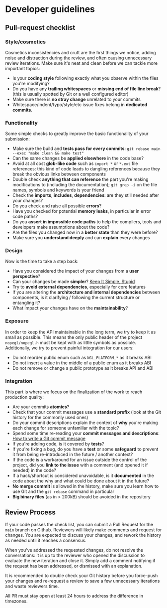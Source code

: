 # Developer guidelines

## Pull-request checklist

### Style/cosmetics

Cosmetics inconsistencies and cruft are the first things we notice, adding
noise and distraction during the review, and often causing unnecessary review
iterations. Make sure it's neat and clean before we can tackle more important
topics:

- Is your **coding style** following exactly what you observe within the files
  you're modifying?
- Do you have any **trailing whitespaces** or **missing end of file line
  break**? (this is usually spotted by Git or a well configured editor)
- Make sure there is **no stray change** unrelated to your commits
- Whitespace/indent/typo/style/etc issue fixes belong in **dedicated commits**.

### Functionality

Some simple checks to greatly improve the basic functionality of your
submission:

- Make sure the build and **tests pass for every commits**: `git rebase main
  --exec "make clean && make test"`
- Can the same changes be **applied elsewhere** in the code base?
- Avoid at all cost **glob-like code** such as `import *` or `*.ext` file
  references: this kind of code leads to dangling references because they break
  the obvious links between components
- Double check **anything that can reference** the part you're making
  modifications to (including the documentation); `git grep -i` on the file
  names, symbols and keywords is your friend
- Check the **imports**, **includes**, **dependencies**: are they still needed
  after your changes?
- Do you check and raise all possible **errors**?
- Have you checked for potential **memory leaks**, in particular in error code
  paths?
- Do you **assert in impossible code paths** to help the compilers, tools and
  developers make assumptions about the code?
- Are the files you changed now in a **better state** than they were before?
- Make sure you **understand deeply** and can **explain** every changes

### Design

Now is the time to take a step back:

- Have you considered the impact of your changes from a **user perspective**?
- Can your changes be made **simpler**? [Keep It Simple, Stupid][kiss]
- Try to **avoid external dependencies**, especially for core features
- If you are altering the **architecture and internal dependencies** between
  components, is it clarifying / following the current structure or entangling
  it?
- What impact your changes have on the **maintainability**?

### Exposure

In order to keep the API maintainable in the long term, we try to keep it as
small as possible. This means the only public header of the project
`nopegl/nopegl.h` must be kept with as little symbols as possible.
Additionally, we try to prevent painful integration for our users:

- Do not reorder public enum such as `NGL_PLATFORM_*` as it breaks ABI
- Do not insert a value in the middle of a public enum as it breaks ABI
- Do not remove or change a public prototype as it breaks API and ABI

### Integration

This part is where we focus on the finalization of the work to reach production
quality:

- Are your commits **atomics**?
- Check that your commit messages use a **standard prefix** (look at the Git
  history for the commonly used ones)
- Do your commit descriptions explain the context of **why** you're making each
  change for someone unfamiliar with the topic?
- Spend some time re-reading your **commit messages and descriptions**: [How to
  write a Git commit message][git-commit-msg]
- If you're adding code, is it covered by **tests**?
- If you're fixing a bug, do you have a **test** or some **safeguard** to
  prevent it from being re-introduced in the future / another context?
- If the code is a workaround for an issue outside the control of the project,
  did you **link to the issue** with a comment (and opened it if needed) in the
  code?
- If a hack/shortcut is considered unavoidable, is it **documented** in the
  code about the why and what could be done about it in the future?
- **No merge commit** is allowed in the history, make sure you learn how to use
  Git and the `git rebase` command in particular
- **Big binary files** (as in > 200kB) should be avoided in the repository


## Review Process

If your code passes the check list, you can submit a Pull Request for the
`main` branch on Github.  Reviewers will likely make comments and request for
changes. You are expected to discuss your changes, and rework the history as
needed until it reaches a consensus.

When you've addressed the requested changes, do not resolve the conversations:
it is up to the reviewer who opened the discussion to evaluate the new
iteration and close it. Simply add a comment notifying if the request has been
addressed, or dismissed with an explanation.

It is recommended to double check your Git history before you force-push your
changes and re-request a review to save a few unnecessary iterations and waste
reviewers time.

All PR must stay open at least 24 hours to address the difference in timezones.


[kiss]: https://en.wikipedia.org/wiki/KISS_principle
[git-commit-msg]: https://chris.beams.io/posts/git-commit/
